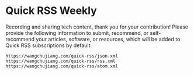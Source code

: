 Quick RSS Weekly
===

Recording and sharing tech content, thank you for your contribution! Please provide the following information to submit, recommend, or self-recommend your articles, software, or resources, which will be added to Quick RSS subscriptions by default.

```
https://wangchujiang.com/quick-rss/json.xml
https://wangchujiang.com/quick-rss/rss.xml
https://wangchujiang.com/quick-rss/atom.xml
```